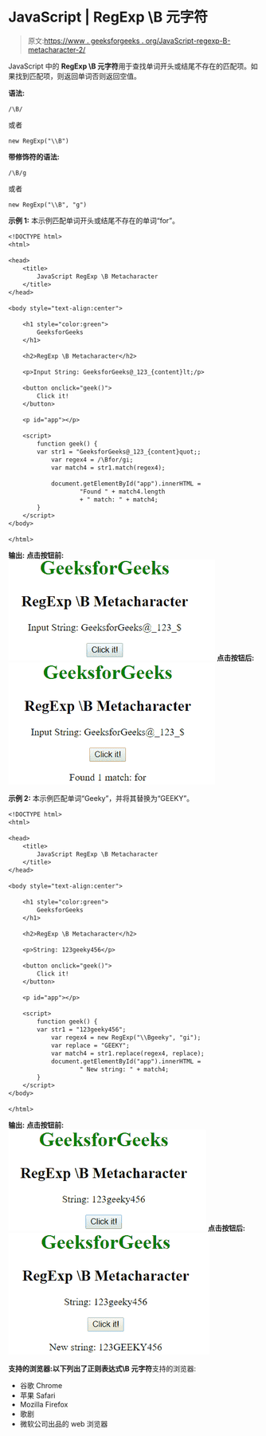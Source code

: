 # JavaScript | RegExp \B 元字符

> 原文:[https://www . geeksforgeeks . org/JavaScript-regexp-B- metacharacter-2/](https://www.geeksforgeeks.org/javascript-regexp-b-metacharacter-2/)

JavaScript 中的 **RegExp \B 元字符**用于查找单词开头或结尾不存在的匹配项。如果找到匹配项，则返回单词否则返回空值。

**语法:**

```
/\B/ 
```

或者

```
new RegExp("\\B")
```

**带修饰符的语法:**

```
/\B/g 
```

或者

```
new RegExp("\\B", "g")
```

**示例 1:** 本示例匹配单词开头或结尾不存在的单词“for”。

```
<!DOCTYPE html>
<html>

<head>
    <title>
        JavaScript RegExp \B Metacharacter
    </title>
</head>

<body style="text-align:center">

    <h1 style="color:green">
        GeeksforGeeks
    </h1>

    <h2>RegExp \B Metacharacter</h2>

    <p>Input String: GeeksforGeeks@_123_{content}lt;/p>

    <button onclick="geek()">
        Click it!
    </button>

    <p id="app"></p>

    <script>
        function geek() {
        var str1 = "GeeksforGeeks@_123_{content}quot;;
            var regex4 = /\Bfor/gi;
            var match4 = str1.match(regex4);

            document.getElementById("app").innerHTML = 
                    "Found " + match4.length
                    + " match: " + match4;
        }
    </script>
</body>

</html>                    
```

**输出:**
**点击按钮前:**
![backd](img/8b5c5b3f85bbc785bebec54c56830a7c.png)
**点击按钮后:**
![backd](img/9442701cb68c473adff1229e0251760f.png)

**示例 2:** 本示例匹配单词“Geeky”，并将其替换为“GEEKY”。

```
<!DOCTYPE html>
<html>

<head>
    <title>
        JavaScript RegExp \B Metacharacter
    </title>
</head>

<body style="text-align:center">

    <h1 style="color:green">
        GeeksforGeeks
    </h1>

    <h2>RegExp \B Metacharacter</h2>

    <p>String: 123geeky456</p>

    <button onclick="geek()">
        Click it!
    </button>

    <p id="app"></p>

    <script>
        function geek() {
        var str1 = "123geeky456";
            var regex4 = new RegExp("\\Bgeeky", "gi");         
            var replace = "GEEKY";
            var match4 = str1.replace(regex4, replace);
            document.getElementById("app").innerHTML = 
                    " New string: " + match4;
        }
    </script>
</body>

</html>                    
```

**输出:**
**点击按钮前:**
![backd](img/ea03c0e290ffb3561cb1eefea81e4482.png)
**点击按钮后:**
![backd](img/93fc9651f1b856e51f0efcac560f6c5c.png)

**支持的浏览器:**以下列出了**正则表达式\B 元字符**支持的浏览器:

*   谷歌 Chrome
*   苹果 Safari
*   Mozilla Firefox
*   歌剧
*   微软公司出品的 web 浏览器